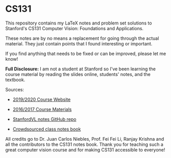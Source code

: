 # CS131

This repository contains my LaTeX notes and problem set solutions to Stanford's CS131 Computer Vision: Foundations and Applications.

These notes are by no means a replacement for going through the actual material. They just contain points that I found interesting or important.

If you find anything that needs to be fixed or can be improved, please let me know!

**Full Disclosure:** I am not a student at Stanford so I've been learning the course material
by reading the slides online, students' notes, and the textbook.

Sources:

-   [2019/2020 Course Website](http://vision.stanford.edu/teaching/cs131_fall1920/index.html)

-   [2016/2017 Course Materials](http://vision.stanford.edu/teaching/cs131_fall1617/schedule.html)

-   [StanfordVL notes GitHub repo](https://github.com/StanfordVL/cs131_notes)

-   [Crowdsourced class notes book](http://vision.stanford.edu/teaching/cs131_fall1718/files/cs131-class-notes.pdf)

All credits go to Dr. Juan Carlos Niebles, Prof. Fei Fei Li, Ranjay Krishna and all the contributors to the CS131 notes book. Thank you for teaching such a great computer vision course and for making CS131 accessible to everyone!
